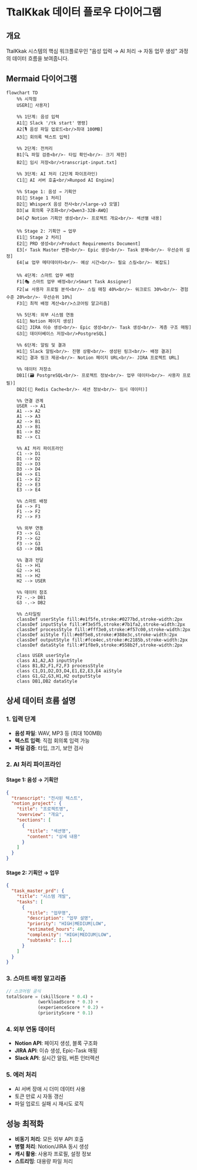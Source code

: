 # TtalKkak 데이터 플로우 다이어그램

## 개요
TtalKkak 시스템의 핵심 워크플로우인 "음성 입력 → AI 처리 → 자동 업무 생성" 과정의 데이터 흐름을 보여줍니다.

## Mermaid 다이어그램

```mermaid
flowchart TD
    %% 시작점
    USER[👤 사용자]
    
    %% 1단계: 음성 입력
    A1[📱 Slack '/tk start' 명령]
    A2[🎙️ 음성 파일 업로드<br/>최대 100MB]
    A3[📝 회의록 텍스트 입력]
    
    %% 2단계: 전처리
    B1[🔍 파일 검증<br/>- 타입 확인<br/>- 크기 제한]
    B2[💾 임시 저장<br/>transcript-input.txt]
    
    %% 3단계: AI 처리 (2단계 파이프라인)
    C1[🧠 AI 서버 호출<br/>Runpod AI Engine]
    
    %% Stage 1: 음성 → 기획안
    D1[🎯 Stage 1 처리]
    D2[🎤 WhisperX 음성 전사<br/>large-v3 모델]
    D3[📊 회의록 구조화<br/>Qwen3-32B-AWQ]
    D4[📋 Notion 기획안 생성<br/>- 프로젝트 개요<br/>- 섹션별 내용]
    
    %% Stage 2: 기획안 → 업무
    E1[🎯 Stage 2 처리]
    E2[📝 PRD 생성<br/>Product Requirements Document]
    E3[⚡ Task Master 변환<br/>- Epic 생성<br/>- Task 분해<br/>- 우선순위 설정]
    E4[📊 업무 메타데이터<br/>- 예상 시간<br/>- 필요 스킬<br/>- 복잡도]
    
    %% 4단계: 스마트 업무 배정
    F1[🎭 스마트 업무 배정<br/>Smart Task Assigner]
    F2[📊 사용자 프로필 분석<br/>- 스킬 매칭 40%<br/>- 워크로드 30%<br/>- 경험 수준 20%<br/>- 우선순위 10%]
    F3[🎯 최적 배정 계산<br/>스코어링 알고리즘]
    
    %% 5단계: 외부 시스템 연동
    G1[📝 Notion 페이지 생성]
    G2[🎫 JIRA 이슈 생성<br/>- Epic 생성<br/>- Task 생성<br/>- 계층 구조 매핑]
    G3[💾 데이터베이스 저장<br/>PostgreSQL]
    
    %% 6단계: 알림 및 결과
    H1[📢 Slack 알림<br/>- 진행 상황<br/>- 생성된 링크<br/>- 배정 결과]
    H2[🔗 결과 링크 제공<br/>- Notion 페이지 URL<br/>- JIRA 프로젝트 URL]
    
    %% 데이터 저장소
    DB1[(🗃️ PostgreSQL<br/>- 프로젝트 정보<br/>- 업무 데이터<br/>- 사용자 프로필)]
    DB2[(🔄 Redis Cache<br/>- 세션 정보<br/>- 임시 데이터)]
    
    %% 연결 관계
    USER --> A1
    A1 --> A2
    A1 --> A3
    A2 --> B1
    A3 --> B1
    B1 --> B2
    B2 --> C1
    
    %% AI 처리 파이프라인
    C1 --> D1
    D1 --> D2
    D2 --> D3
    D3 --> D4
    D4 --> E1
    E1 --> E2
    E2 --> E3
    E3 --> E4
    
    %% 스마트 배정
    E4 --> F1
    F1 --> F2
    F2 --> F3
    
    %% 외부 연동
    F3 --> G1
    F3 --> G2
    F3 --> G3
    G3 --> DB1
    
    %% 결과 전달
    G1 --> H1
    G2 --> H1
    H1 --> H2
    H2 --> USER
    
    %% 데이터 참조
    F2 -.-> DB1
    G3 -.-> DB2
    
    %% 스타일링
    classDef userStyle fill:#e1f5fe,stroke:#0277bd,stroke-width:2px
    classDef inputStyle fill:#f3e5f5,stroke:#7b1fa2,stroke-width:2px
    classDef processStyle fill:#fff3e0,stroke:#f57c00,stroke-width:2px
    classDef aiStyle fill:#e8f5e8,stroke:#388e3c,stroke-width:2px
    classDef outputStyle fill:#fce4ec,stroke:#c2185b,stroke-width:2px
    classDef dataStyle fill:#f1f8e9,stroke:#558b2f,stroke-width:2px
    
    class USER userStyle
    class A1,A2,A3 inputStyle
    class B1,B2,F1,F2,F3 processStyle
    class C1,D1,D2,D3,D4,E1,E2,E3,E4 aiStyle
    class G1,G2,G3,H1,H2 outputStyle
    class DB1,DB2 dataStyle
```

## 상세 데이터 흐름 설명

### 1. 입력 단계
- **음성 파일**: WAV, MP3 등 (최대 100MB)
- **텍스트 입력**: 직접 회의록 입력 가능
- **파일 검증**: 타입, 크기, 보안 검사

### 2. AI 처리 파이프라인
#### Stage 1: 음성 → 기획안
```json
{
  "transcript": "전사된 텍스트",
  "notion_project": {
    "title": "프로젝트명",
    "overview": "개요",
    "sections": [
      {
        "title": "섹션명",
        "content": "상세 내용"
      }
    ]
  }
}
```

#### Stage 2: 기획안 → 업무
```json
{
  "task_master_prd": {
    "title": "시스템 개발",
    "tasks": [
      {
        "title": "업무명",
        "description": "업무 설명",
        "priority": "HIGH|MEDIUM|LOW",
        "estimated_hours": 40,
        "complexity": "HIGH|MEDIUM|LOW",
        "subtasks": [...]
      }
    ]
  }
}
```

### 3. 스마트 배정 알고리즘
```typescript
// 스코어링 공식
totalScore = (skillScore * 0.4) + 
            (workloadScore * 0.3) + 
            (experienceScore * 0.2) + 
            (priorityScore * 0.1)
```

### 4. 외부 연동 데이터
- **Notion API**: 페이지 생성, 블록 구조화
- **JIRA API**: 이슈 생성, Epic-Task 매핑
- **Slack API**: 실시간 알림, 버튼 인터렉션

### 5. 에러 처리
- AI 서버 장애 시 더미 데이터 사용
- 토큰 만료 시 자동 갱신
- 파일 업로드 실패 시 재시도 로직

## 성능 최적화
- **비동기 처리**: 모든 외부 API 호출
- **병렬 처리**: Notion/JIRA 동시 생성
- **캐시 활용**: 사용자 프로필, 설정 정보
- **스트리밍**: 대용량 파일 처리